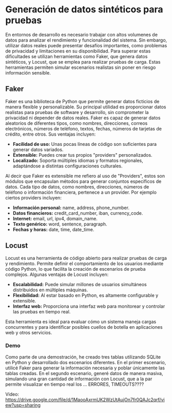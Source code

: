 # Generación de datos sintéticos para pruebas

En entornos de desarrollo es necesario trabajar con altos volumenes de datos para analizar el rendimiento y funcionalidad del sistema. Sin embargo, utilizar datos reales puede presentar desafíos importantes, como problemas de privacidad y limitaciones en su disponibilidad. Para superar estas dificultades se utilizan herramientas como Faker, que genera datos sintéticos, y Locust, que se emplea para realizar pruebas de carga. Estas herramientas permiten simular escenarios realistas sin poner en riesgo información sensible.

## Faker
Faker es una biblioteca de Python que permite generar datos ficticios de manera flexible y personalizable. Su principal utilidad es proporcionar datos realistas para pruebas de software y desarrollo, sin comprometer la privacidad ni depender de datos reales. Faker es capaz de generar datos aleatorios de diferentes tipos, como nombres, direcciones, correos electrónicos, números de teléfono, textos, fechas, números de tarjetas de crédito, entre otros. Sus ventajas incluyen:
- **Facilidad de uso:** Unas pocas líneas de código son suficientes para generar datos variados.
- **Extensible:** Puedes crear tus propios "providers" personalizados.
- **Localizado:** Soporta múltiples idiomas y formatos regionales, adaptándose a distintas configuraciones culturales.

Al decir que Faker es extensible me refiero al uso de "Providers", estos son módulos que encapsulan métodos para generar conjuntos específicos de datos. Cada tipo de datos, como nombres, direcciones, números de teléfono o información financiera, pertenece a un provider. Por ejemplo ciertos providers incluyen:

- **Información personal:** name, address, phone_number.
- **Datos financieros:** credit_card_number, iban, currency_code.
- **Internet:** email, url, ipv4, domain_name.
- **Texto genérico:** word, sentence, paragraph.
- **Fechas y horas:** date, time, date_time.

## Locust
Locust es una herramienta de código abierto para realizar pruebas de carga y rendimiento. Permite definir el comportamiento de los usuarios mediante código Python, lo que facilita la creación de escenarios de prueba complejos. Algunas ventajas de Locust incluyen:
- **Escalabilidad:** Puede simular millones de usuarios simultáneos distribuidos en múltiples máquinas.
- **Flexibilidad:** Al estar basado en Python, es altamente configurable y extensible.
- **Interfaz web:** Proporciona una interfaz web para monitorear y controlar las pruebas en tiempo real.

Esta herramienta es ideal para evaluar cómo un sistema maneja cargas concurrentes y para identificar posibles cuellos de botella en aplicaciones web y otros servicios.

### Demo
Como parte de una demostración, he creado tres tablas utilizando SQLite en Python y desarrollado dos escenarios diferentes. En el primer escenario, utilicé Faker para generar la información necesaria y poblar únicamente las tablas creadas. En el segundo escenario, generé datos de manera masiva, simulando una gran cantidad de información con Locust, que a la par permite visualizar en tiempo real los ... ERRORES, TIMEOUTS????

Video: https://drive.google.com/file/d/1MaooAxrmUK2WzUtAujOn7fr0QAJc2qrf/view?usp=sharing

